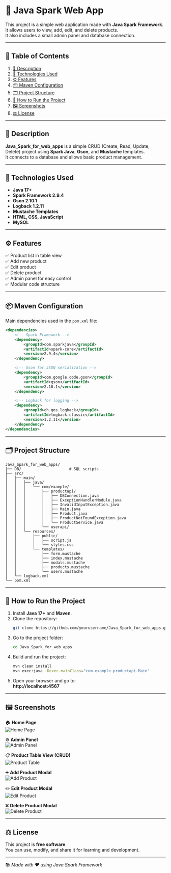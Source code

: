 # 🧩 Java Spark Web App

This project is a simple web application made with **Java Spark Framework**.  
It allows users to view, add, edit, and delete products.  
It also includes a small admin panel and database connection.

---

## 📘 Table of Contents
1. [📝 Description](#-description)  
2. [🧰 Technologies Used](#-technologies-used)  
3. [⚙️ Features](#️-features)  
4. [📦 Maven Configuration](#-maven-configuration)  
5. [🗂️ Project Structure](#️-project-structure)  
6. [🚀 How to Run the Project](#-how-to-run-the-project)  
7. [🖼️ Screenshots](#️-screenshots)  
8. [⚖️ License](#️-license)

---

## 📝 Description
**Java_Spark_for_web_apps** is a simple CRUD (Create, Read, Update, Delete) project using **Spark Java**, **Gson**, and **Mustache** templates.  
It connects to a database and allows basic product management.

---

## 🧰 Technologies Used
- **Java 17+**
- **Spark Framework 2.9.4**
- **Gson 2.10.1**
- **Logback 1.2.11**
- **Mustache Templates**
- **HTML, CSS, JavaScript**
- **MySQL**

---

## ⚙️ Features
✅ Product list in table view  
✅ Add new product  
✅ Edit product  
✅ Delete product  
✅ Admin panel for easy control  
✅ Modular code structure  

---

## 📦 Maven Configuration
Main dependencies used in the `pom.xml` file:

```xml
<dependencies>
    <!-- Spark Framework -->
    <dependency>
        <groupId>com.sparkjava</groupId>
        <artifactId>spark-core</artifactId>
        <version>2.9.4</version>
    </dependency>

    <!-- Gson for JSON serialization -->
    <dependency>
        <groupId>com.google.code.gson</groupId>
        <artifactId>gson</artifactId>
        <version>2.10.1</version>
    </dependency>

    <!-- Logback for logging -->
    <dependency>
        <groupId>ch.qos.logback</groupId>
        <artifactId>logback-classic</artifactId>
        <version>1.2.11</version>
    </dependency>
</dependencies>
```

---

## 🗂️ Project Structure
```
Java_Spark_for_web_apps/
├── DB/                     # SQL scripts
├── src/
│   ├── main/
│   │   ├── java/
│   │   │   └── com/example/
│   │   │       ├── productapi/
│   │   │       │   ├── DBConnection.java
│   │   │       │   ├── ExceptionHandlerModule.java
│   │   │       │   ├── InvalidInputException.java
│   │   │       │   ├── Main.java
│   │   │       │   ├── Product.java
│   │   │       │   ├── ProductNotFoundException.java
│   │   │       │   └── ProductService.java
│   │   │       └── userapi/
│   │   └── resources/
│   │       ├── public/
│   │       │   ├── script.js
│   │       │   └── styles.css
│   │       └── templates/
│   │           ├── form.mustache
│   │           ├── index.mustache
│   │           ├── modals.mustache
│   │           ├── products.mustache
│   │           └── users.mustache
│   └── logback.xml
└── pom.xml
```

---

## 🚀 How to Run the Project
1. Install **Java 17+** and **Maven**.  
2. Clone the repository:  
   ```bash
   git clone https://github.com/yourusername/Java_Spark_for_web_apps.git
   ```
3. Go to the project folder:  
   ```bash
   cd Java_Spark_for_web_apps
   ```
4. Build and run the project:  
   ```bash
   mvn clean install
   mvn exec:java -Dexec.mainClass="com.example.productapi.Main"
   ```
5. Open your browser and go to:  
   **http://localhost:4567**

---

## 🖼️ Screenshots

🏠 **Home Page**  
![Home Page](https://i.imgur.com/9P8Qv2N.png)

⚙️ **Admin Panel**  
![Admin Panel](https://i.imgur.com/vBgYsQq.png)

📋 **Product Table View (CRUD)**  
![Product Table](https://i.imgur.com/hyKf7Tx.png)

➕ **Add Product Modal**  
![Add Product](https://i.imgur.com/mMFiVKR.png)

✏️ **Edit Product Modal**  
![Edit Product](https://i.imgur.com/83vTXon.png)

❌ **Delete Product Modal**  
![Delete Product](https://i.imgur.com/n2B5vXp.png)

---

## ⚖️ License
This project is **free software**.  
You can use, modify, and share it for learning and development.

---

📚 *Made with ❤️ using Java Spark Framework*
